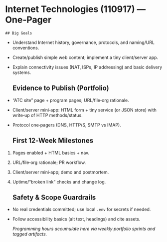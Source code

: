 # Internet Technologies (110917) — One‑Pager

    ## Big Goals

- Understand Internet history, governance, protocols, and naming/URL conventions.
- Create/publish simple web content; implement a tiny client/server app.
- Explain connectivity issues (NAT, ISPs, IP addressing) and basic delivery systems.


    ## Evidence to Publish (Portfolio)

- “ATC site” page + program pages; URL/file‑org rationale.
- Client/server mini‑app: HTML form + tiny service (or JSON store) with write‑up of HTTP methods/status.
- Protocol one‑pagers (DNS, HTTP/S, SMTP vs IMAP).


    ## First 12‑Week Milestones

1) Pages enabled + HTML basics + nav.  
2) URL/file‑org rationale; PR workflow.  
3) Client/server mini‑app; demo and postmortem.  
4) Uptime/“broken link” checks and change log.


    ## Safety & Scope Guardrails

- No real credentials committed; use local `.env` for secrets if needed.
- Follow accessibility basics (alt text, headings) and cite assets.


    _Programming hours accumulate here via weekly portfolio sprints and tagged artifacts._
